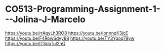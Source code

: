 # CO513-Programming-Assignment-1---Jolina-J-Marcelo
https://youtu.be/rrAqyLh3RO8 https://youtu.be/IonnnqK3jcE https://youtu.be/F4RowSdyy88 https://youtu.be/TY3Ygoq78yw https://youtu.be/ITSdaTul2nQ 

